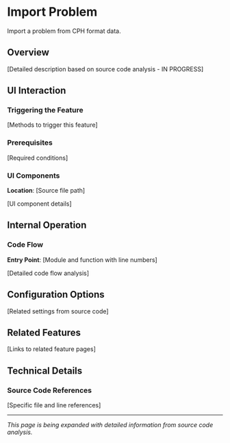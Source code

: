 # Import Problem

Import a problem from CPH format data.

## Overview

[Detailed description based on source code analysis - IN PROGRESS]

## UI Interaction

### Triggering the Feature

[Methods to trigger this feature]

### Prerequisites

[Required conditions]

### UI Components

**Location**: [Source file path]

[UI component details]

## Internal Operation

### Code Flow

**Entry Point**: [Module and function with line numbers]

[Detailed code flow analysis]

## Configuration Options

[Related settings from source code]

## Related Features

[Links to related feature pages]

## Technical Details

### Source Code References

[Specific file and line references]

---

*This page is being expanded with detailed information from source code analysis.*
